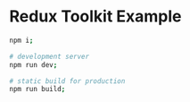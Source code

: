 # Redux Toolkit Example

```bash
npm i;

# development server
npm run dev;

# static build for production
npm run build;
```
